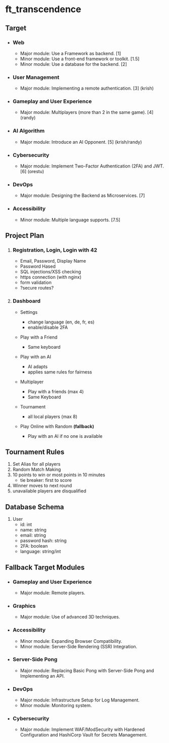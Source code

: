 # ft_transcendence

## Target

- ### Web
    - Major module: Use a Framework as backend. [1]
    - Minor module: Use a front-end framework or toolkit. [1.5]
    - Minor module: Use a database for the backend. [2]

- ### User Management
    - Major module: Implementing a remote authentication. [3] (krish)

- ### Gameplay and User Experience
    - Major module: Multiplayers (more than 2 in the same game). [4] (randy)

- ### AI Algorithm
    - Major module: Introduce an AI Opponent. [5] (krish/randy)

- ### Cybersecurity
    - Major module: Implement Two-Factor Authentication (2FA) and JWT. [6] (orestu)

- ### DevOps
    - Major module: Designing the Backend as Microservices. [7]

- ### Accessibility
    - Minor module: Multiple language supports. [7.5]

## Project Plan

1. ### Registration, Login, Login with 42
    - Email, Password, Display Name
    - Password Hased
    - SQL injections/XSS checking
    - https connection (with nginx)
    - form validation
    - ?secure routes?

2. ### Dashboard
    - Settings
        - change language (en, de, fr, es)
        - enable/disable 2FA
    
    - Play with a Friend
        - Same keyboard
    
    - Play with an AI
        - AI adapts
        - applies same rules for fairness

    - Multiplayer
        - Play with a friends (max 4)
        - Same Keyboard
    
    - Tournament
        - all local players (max 8)
    
    - Play Online with Random **(fallback)**
        - Play with an AI if no one is available

## Tournament Rules

1. Set Alias for all players
2. Random Match Making
3. 10 points to win or most points in 10 minutes
    - tie breaker: first to score
4. Winner moves to next round
5. unavailable players are disqualified

## Database Schema

1. User
    - id: int
    - name: string
    - email: string
    - password hash: string
    - 2FA: boolean
    - language: string/int

## Fallback Target Modules

- ### Gameplay and User Experience
    - Major module: Remote players.

- ### Graphics
    - Major module: Use of advanced 3D techniques.

- ### Accessibility
    - Minor module: Expanding Browser Compatibility.
    - Minor module: Server-Side Rendering (SSR) Integration.

- ### Server-Side Pong
    - Major module: Replacing Basic Pong with Server-Side Pong and Implementing an API.

- ### DevOps
    - Major module: Infrastructure Setup for Log Management.
    - Minor module: Monitoring system.

- ### Cybersecurity
    - Major module: Implement WAF/ModSecurity with Hardened Configuration and HashiCorp Vault for Secrets Management.
